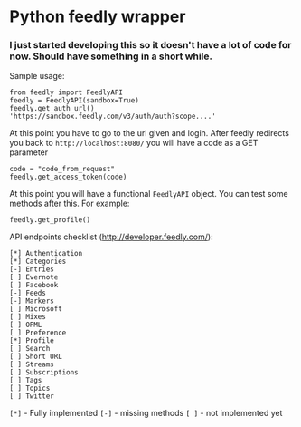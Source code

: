 # Python feedly wrapper #
### I just started developing this so it doesn't have a lot of code for now. Should have something in a short while. ###

Sample usage:

    from feedly import FeedlyAPI
    feedly = FeedlyAPI(sandbox=True)
    feedly.get_auth_url()
    'https://sandbox.feedly.com/v3/auth/auth?scope....'

At this point you have to go to the url given and login. After feedly redirects
you back to `http://localhost:8080/` you will have a code as a GET parameter

    code = "code_from_request"
    feedly.get_access_token(code)
   
At this point you will have a functional `FeedlyAPI` object. You can test 
some methods after this. For example:

    feedly.get_profile()
    

API endpoints checklist (http://developer.feedly.com/):

    [*] Authentication
    [*] Categories
    [-] Entries
    [ ] Evernote
    [ ] Facebook
    [-] Feeds
    [-] Markers
    [ ] Microsoft
    [ ] Mixes
    [ ] OPML
    [ ] Preference
    [*] Profile
    [ ] Search
    [ ] Short URL
    [ ] Streams
    [ ] Subscriptions
    [ ] Tags
    [ ] Topics
    [ ] Twitter

`[*]` - Fully implemented
`[-]` - missing methods
`[ ]` - not implemented yet